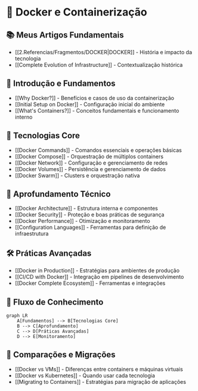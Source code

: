 # 🐳 Docker e Containerização

## 📚 Meus Artigos Fundamentais
- [[2.Referencias/Fragmentos/DOCKER|DOCKER]] - História e impacto da tecnologia
- [[Complete Evolution of Infrastructure]] - Contextualização histórica

## 🌟 Introdução e Fundamentos
- [[Why Docker?]] - Benefícios e casos de uso da containerização
- [[Initial Setup on Docker]] - Configuração inicial do ambiente
- [[What's Containers?]] - Conceitos fundamentais e funcionamento interno

## 🧰 Tecnologias Core
- [[Docker Commands]] - Comandos essenciais e operações básicas
- [[Docker Compose]] - Orquestração de múltiplos containers
- [[Docker Network]] - Configuração e gerenciamento de redes
- [[Docker Volumes]] - Persistência e gerenciamento de dados
- [[Docker Swarm]] - Clusters e orquestração nativa

## 🔬 Aprofundamento Técnico
- [[Docker Architecture]] - Estrutura interna e componentes
- [[Docker Security]] - Proteção e boas práticas de segurança
- [[Docker Performance]] - Otimização e monitoramento
- [[Configuration Languages]] - Ferramentas para definição de infraestrutura

## 🛠️ Práticas Avançadas
- [[Docker in Production]] - Estratégias para ambientes de produção
- [[CI/CD with Docker]] - Integração em pipelines de desenvolvimento
- [[Docker Complete Ecosystem]] - Ferramentas e integrações

## 🧩 Fluxo de Conhecimento
```mermaid
graph LR
    A[Fundamentos] --> B[Tecnologias Core]
    B --> C[Aprofundamento]
    C --> D[Práticas Avançadas]
    D --> E[Monitoramento]
```

## 🔄 Comparações e Migrações
- [[Docker vs VMs]] - Diferenças entre containers e máquinas virtuais
- [[Docker vs Kubernetes]] - Quando usar cada tecnologia
- [[Migrating to Containers]] - Estratégias para migração de aplicações